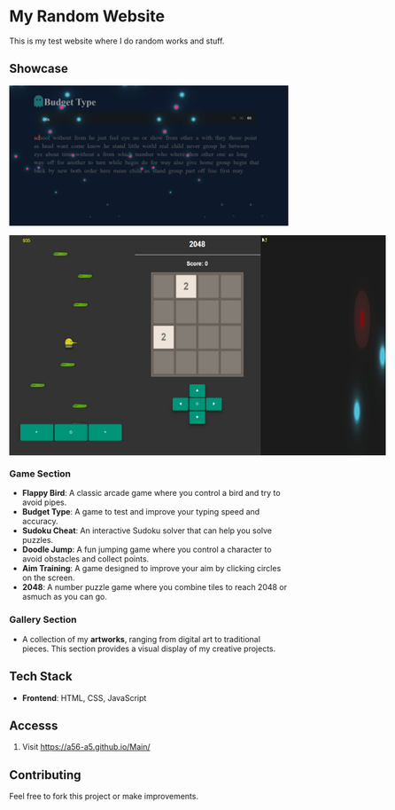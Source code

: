 # My Random Website

This is my test website where I do random works and stuff. 

## Showcase
![2048](pics/444.png)
<div style="display: flex; justify-content: space-around;">
<img src="pics/111.jpg" alt="Sudoku Solver" width="45%" />
<img src="pics/222.png" alt="Doodle Jump" width="45%" />
<img src="pics/333.png" alt="Doodle Jump" width="45%" />
</div>

### Game Section
- **Flappy Bird**: A classic arcade game where you control a bird and try to avoid pipes.
- **Budget Type**: A game to test and improve your typing speed and accuracy.
- **Sudoku Cheat**: An interactive Sudoku solver that can help you solve puzzles.
- **Doodle Jump**: A fun jumping game where you control a character to avoid obstacles and collect points.
- **Aim Training**: A game designed to improve your aim by clicking circles on the screen.
- **2048**: A number puzzle game where you combine tiles to reach 2048 or asmuch as you can go.

### Gallery Section
- A collection of my **artworks**, ranging from digital art to traditional pieces. This section provides a visual display of my creative projects.

## Tech Stack
- **Frontend**: HTML, CSS, JavaScript

## Accesss
1. Visit https://a56-a5.github.io/Main/

## Contributing
Feel free to fork this project or make improvements.

